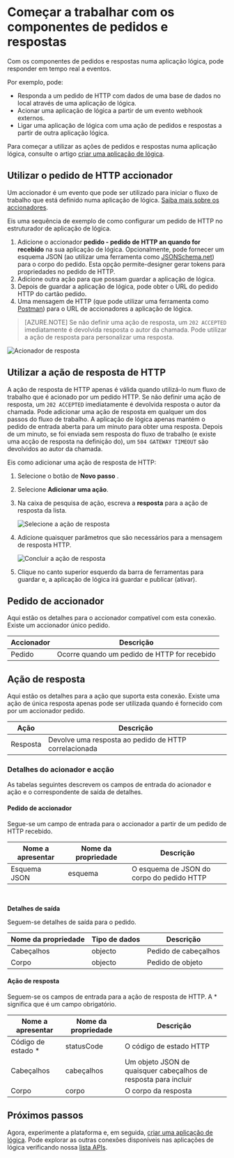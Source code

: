 <properties
    pageTitle="Utilizar as ações de pedidos e respostas | Microsoft Azure"
    description="Descrição geral da accionador pedidos e respostas e ação numa aplicação do Azure lógica"
    services=""
    documentationCenter=""
    authors="jeffhollan"
    manager="erikre"
    editor=""
    tags="connectors"/>

<tags
   ms.service="logic-apps"
   ms.devlang="na"
   ms.topic="article"
   ms.tgt_pltfrm="na"
   ms.workload="na"
   ms.date="07/18/2016"
   ms.author="jehollan"/>

# <a name="get-started-with-the-request-and-response-components"></a>Começar a trabalhar com os componentes de pedidos e respostas

Com os componentes de pedidos e respostas numa aplicação lógica, pode responder em tempo real a eventos.

Por exemplo, pode:

- Responda a um pedido de HTTP com dados de uma base de dados no local através de uma aplicação de lógica.
- Acionar uma aplicação de lógica a partir de um evento webhook externos.
- Ligar uma aplicação de lógica com uma ação de pedidos e respostas a partir de outra aplicação lógica.

Para começar a utilizar as ações de pedidos e respostas numa aplicação lógica, consulte o artigo [criar uma aplicação de lógica](../app-service-logic/app-service-logic-create-a-logic-app.md).

## <a name="use-the-http-request-trigger"></a>Utilizar o pedido de HTTP accionador

Um accionador é um evento que pode ser utilizado para iniciar o fluxo de trabalho que está definido numa aplicação de lógica. [Saiba mais sobre os accionadores](connectors-overview.md).

Eis uma sequência de exemplo de como configurar um pedido de HTTP no estruturador de aplicação de lógica.

1. Adicione o accionador **pedido - pedido de HTTP an quando for recebido** na sua aplicação de lógica. Opcionalmente, pode fornecer um esquema JSON (ao utilizar uma ferramenta como [JSONSchema.net](http://jsonschema.net)) para o corpo do pedido. Esta opção permite-designer gerar tokens para propriedades no pedido de HTTP.
2. Adicione outra ação para que possam guardar a aplicação de lógica.
3. Depois de guardar a aplicação de lógica, pode obter o URL do pedido HTTP do cartão pedido.
4. Uma mensagem de HTTP (que pode utilizar uma ferramenta como [Postman](https://www.getpostman.com/)) para o URL de accionadores a aplicação de lógica.

>[AZURE.NOTE] Se não definir uma ação de resposta, um `202 ACCEPTED` imediatamente é devolvida resposta o autor da chamada. Pode utilizar a ação de resposta para personalizar uma resposta.

![Acionador de resposta](./media/connectors-native-reqres/using-trigger.png)

## <a name="use-the-http-response-action"></a>Utilizar a ação de resposta de HTTP

A ação de resposta de HTTP apenas é válida quando utilizá-lo num fluxo de trabalho que é acionado por um pedido HTTP. Se não definir uma ação de resposta, um `202 ACCEPTED` imediatamente é devolvida resposta o autor da chamada.  Pode adicionar uma ação de resposta em qualquer um dos passos do fluxo de trabalho. A aplicação de lógica apenas mantém o pedido de entrada aberta para um minuto para obter uma resposta.  Depois de um minuto, se foi enviada sem resposta do fluxo de trabalho (e existe uma acção de resposta na definição do), um `504 GATEWAY TIMEOUT` são devolvidos ao autor da chamada.

Eis como adicionar uma ação de resposta de HTTP:

1. Selecione o botão de **Novo passo** .
2. Selecione **Adicionar uma ação**.
3. Na caixa de pesquisa de ação, escreva a **resposta** para a ação de resposta da lista.

    ![Selecione a ação de resposta](./media/connectors-native-reqres/using-action-1.png)

4. Adicione quaisquer parâmetros que são necessários para a mensagem de resposta HTTP.

    ![Concluir a ação de resposta](./media/connectors-native-reqres/using-action-2.png)

5. Clique no canto superior esquerdo da barra de ferramentas para guardar e, a aplicação de lógica irá guardar e publicar (ativar).

## <a name="request-trigger"></a>Pedido de accionador

Aqui estão os detalhes para o accionador compatível com esta conexão. Existe um accionador único pedido.

|Accionador|Descrição|
|---|---|
|Pedido|Ocorre quando um pedido de HTTP for recebido|

## <a name="response-action"></a>Ação de resposta

Aqui estão os detalhes para a ação que suporta esta conexão. Existe uma ação de única resposta apenas pode ser utilizada quando é fornecido com por um accionador pedido.

|Ação|Descrição|
|---|---|
|Resposta|Devolve uma resposta ao pedido de HTTP correlacionada|

### <a name="trigger-and-action-details"></a>Detalhes do acionador e acção

As tabelas seguintes descrevem os campos de entrada do acionador e ação e o correspondente de saída de detalhes.

#### <a name="request-trigger"></a>Pedido de accionador
Segue-se um campo de entrada para o accionador a partir de um pedido de HTTP recebido.

|Nome a apresentar|Nome da propriedade|Descrição|
|---|---|---|
|Esquema JSON|esquema|O esquema de JSON do corpo do pedido HTTP|
<br>

**Detalhes de saída**

Seguem-se detalhes de saída para o pedido.

|Nome da propriedade|Tipo de dados|Descrição|
|---|---|---|
|Cabeçalhos|objecto|Pedido de cabeçalhos|
|Corpo|objecto|Pedido de objeto|

#### <a name="response-action"></a>Ação de resposta

Seguem-se os campos de entrada para a ação de resposta de HTTP. A * significa que é um campo obrigatório.

|Nome a apresentar|Nome da propriedade|Descrição|
|---|---|---|
|Código de estado *|statusCode|O código de estado HTTP|
|Cabeçalhos|cabeçalhos|Um objeto JSON de quaisquer cabeçalhos de resposta para incluir|
|Corpo|corpo|O corpo da resposta|

## <a name="next-steps"></a>Próximos passos

Agora, experimente a plataforma e, em seguida, [criar uma aplicação de lógica](../app-service-logic/app-service-logic-create-a-logic-app.md). Pode explorar as outras conexões disponíveis nas aplicações de lógica verificando nossa [lista APIs](apis-list.md).
